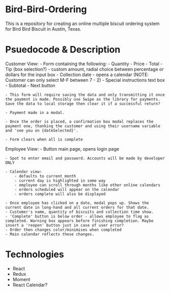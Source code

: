 # Bird-Bird-Ordering
This is a repository for creating an online multiple biscuit ordering system for Bird Bird Biscuit in Austin, Texas.

# Psuedocode & Description
Customer View:
	- Form containing the following:
		- Quantity
		- Price
		- Total
		- Tip (box selection?)
			- custom amount, radial choice between percentage or dollars for the input box
		- Collection date - opens a calendar (NOTE: Customer can only select M-F between 7 - 2)
		- Special instructions text box
		- Subtotal
		- Next button
	
	- This form will require saving the data and only transmitting it once the payment is made. Possibly use Swipe as the library for payments. Save the data to local storage then clear it if a successful return?

	- Payment made in a modal.

	- Once the order is placed, a confirmation box modal replaces the payment one, thanking the customer and using their username variable and 'see you on {dateSelected}'. 

	- Form clears when all is complete

Employee View:
	- Button main page, opens login page

	- Spot to enter email and password. Accounts will be made by developer ONLY

	- Calendar view:
		- defaults to current month
		- current day is highlighted in some way
		- employee can scroll through months like other online calendars
		- orders scheduled will appear on the calendar
		- orders complete will also be displayed
		
	- Once employee has clicked on a date, modal pops up. Shows the current date in long-hand and all current orders for that date.
	- Customer's name, quantity of biscuits and collection time show.
	- 'Complete' button is below order - allows employee to flag as completed. Warning box appears before finishing completion. Maybe insert a 'reopen' button just in case of user error?
	- Order then changes color/minimises when completed
	- Main calendar reflects these changes.

# Technologies
* React
* Redux
* Moment
* React Calendar?
